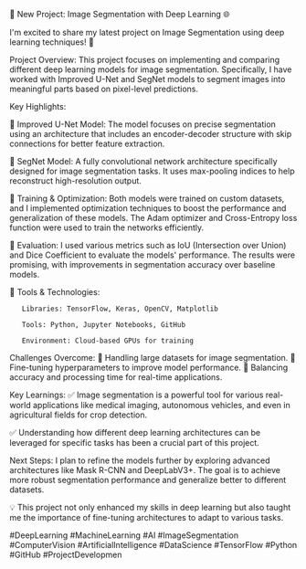 🚀 New Project: Image Segmentation with Deep Learning 🌐

I'm excited to share my latest project on Image Segmentation using deep learning techniques! 📸

Project Overview:
This project focuses on implementing and comparing different deep learning models for image segmentation. Specifically, I have worked with Improved U-Net and SegNet models to segment images into meaningful parts based on pixel-level predictions.

Key Highlights:

  🔹 Improved U-Net Model:
         The model focuses on precise segmentation using an architecture that includes an encoder-decoder structure with skip connections for better feature extraction.

  🔹 SegNet Model:
        A fully convolutional network architecture specifically designed for image segmentation tasks. It uses max-pooling indices to help reconstruct high-resolution output.

  🔹 Training & Optimization:
        Both models were trained on custom datasets, and I implemented optimization techniques to boost the performance and generalization of these models. The Adam optimizer and Cross-Entropy loss function were 
        used to train the networks efficiently.

 🔹 Evaluation:
       I used various metrics such as IoU (Intersection over Union) and Dice Coefficient to evaluate the models' performance. The results were promising, with improvements in segmentation accuracy over baseline 
       models.

 🔹 Tools & Technologies:

       Libraries: TensorFlow, Keras, OpenCV, Matplotlib

       Tools: Python, Jupyter Notebooks, GitHub

       Environment: Cloud-based GPUs for training

Challenges Overcome:
🔸 Handling large datasets for image segmentation.
🔸 Fine-tuning hyperparameters to improve model performance.
🔸 Balancing accuracy and processing time for real-time applications.

Key Learnings:
✅ Image segmentation is a powerful tool for various real-world applications like medical imaging, autonomous vehicles, and even in agricultural fields for crop detection.

✅ Understanding how different deep learning architectures can be leveraged for specific tasks has been a crucial part of this project.

Next Steps:
I plan to refine the models further by exploring advanced architectures like Mask R-CNN and DeepLabV3+. The goal is to achieve more robust segmentation performance and generalize better to different datasets.

💡 This project not only enhanced my skills in deep learning but also taught me the importance of fine-tuning architectures to adapt to various tasks.

#DeepLearning #MachineLearning #AI #ImageSegmentation #ComputerVision #ArtificialIntelligence #DataScience #TensorFlow #Python #GitHub #ProjectDevelopmen
